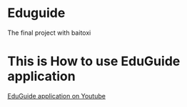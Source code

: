# Eduguide
 The final project with baitoxi
# This is How to use EduGuide application
 [ EduGuide application on Youtube ](https://youtu.be/zZXv75w1r70)
